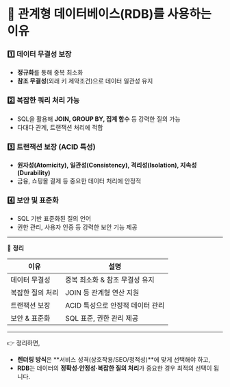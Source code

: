 # 📌 관계형 데이터베이스(RDB)를 사용하는 이유

### 1️⃣ 데이터 무결성 보장

- **정규화**를 통해 중복 최소화
- **참조 무결성**(외래 키 제약조건)으로 데이터 일관성 유지

### 2️⃣ 복잡한 쿼리 처리 가능

- SQL을 활용해 **JOIN, GROUP BY, 집계 함수** 등 강력한 질의 가능
- 다대다 관계, 트랜잭션 처리에 적합

### 3️⃣ 트랜잭션 보장 (ACID 특성)

- **원자성(Atomicity), 일관성(Consistency), 격리성(Isolation), 지속성(Durability)**
- 금융, 쇼핑몰 결제 등 중요한 데이터 처리에 안정적

### 4️⃣ 보안 및 표준화

- SQL 기반 표준화된 질의 언어
- 권한 관리, 사용자 인증 등 강력한 보안 기능 제공

---

📌 **정리**

| 이유 | 설명 |
| --- | --- |
| 데이터 무결성 | 중복 최소화 & 참조 무결성 유지 |
| 복잡한 질의 처리 | JOIN 등 관계형 연산 지원 |
| 트랜잭션 보장 | ACID 특성으로 안정적 데이터 관리 |
| 보안 & 표준화 | SQL 표준, 권한 관리 제공 |

---

👉 정리하면,

- **렌더링 방식**은 **서비스 성격(상호작용/SEO/정적성)**에 맞게 선택해야 하고,
- **RDB**는 데이터의 **정확성·안정성·복잡한 질의 처리**가 중요한 경우 최적의 선택이 됩니다.
